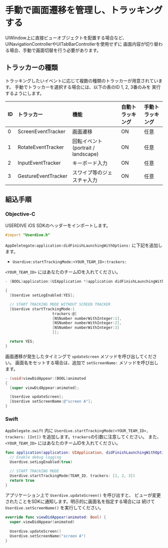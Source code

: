 # 手動で画面遷移を管理し、トラッキングする

UIWindow上に直接ビューオブジェクトを配置する場合など、
UINavigationControllerやUITabBarControllerを使用せずに
画面内容が切り替わる場合、手動で画面切替を行う必要があります。

## トラッカーの種類

トラッキングしたいイベントに応じて複数の種類のトラッカーが用意されています。
手動でトラッカーを選択する場合には、以下の表のID 1, 2, 3番のみを
実行するようにします。

| ID | トラッカー            | 機能                               | 自動トラッキング | 手動トラッキング |
|:---|:--------------------|:---------------------------------|:-------------|:-------------|
| 0  | ScreenEventTracker  | 画面遷移                           | ON           | 任意          |
| 1  | RotateEventTracker  | 回転イベント (portrait / landscape) | ON           | 任意          |
| 2  | InputEventTracker   | キーボード入力                      | ON           | 任意          |
| 3  | GestureEventTracker | スワイプ等のジェスチャ入力             | ON           | 任意          |

## 組込手順

### Objective-C

USERDIVE iOS SDKのヘッダーをインポートします。

```objective-c
#import "Userdive.h"
```

`AppDeletegate:application:didFinishLaunchingWithOptions:` に下記を追加します。

- `Userdive:startTrackingMode:<YOUR_TEAM_ID>:trackers:`

`<YOUR_TEAM_ID>` にはあなたのチームIDを入れてください。

```objective-c
- (BOOL)application:(UIApplication *)application didFinishLaunchingWithOptions:(NSDictionary *)launchOptions

{
  [Userdive setLogEnabled:YES];

  // START TRACKING MODE WITHOUT SCREEN TRACKER
  [Userdive startTrackingMode:1
                     trackers:@[
                     [NSNumber numberWithInteger:1],
                     [NSNumber numberWithInteger:2],
                     [NSNumber numberWithInteger:3]
                     ]];

  return YES;
}
```

画面遷移が発生したタイミングで `updateScreen` メソッドを呼び出してください。
画面名をセットする場合は、追加で `setScreenName:` メソッドを呼び出します。

```objective-c
- (void)viewDidAppear:(BOOL)animated
{
  [super viewDidAppear:animated];

  [Userdive updateScreen];
  [Userdive setScreenName:@"screen A"];
}
```

### Swift

`AppDelegate.swift` 内に 
`Userdive.startTrackingMode(<YOUR_TEAM_ID>, trackers: [Int])`
を追加します。`trackers`の引数に注意してください。
また、 `<YOUR_TEAM_ID>` にはあなたのチームIDを入れてください。

```swift
func application(application: UIApplication, didFinishLaunchingWithOptions launchOptions: [NSObject: AnyObject]?) -> Bool {
  // Enable debug logging
  Userdive.setLogEnabled(true)

  // START TRACKING MODE
  Userdive.startTrackingMode(TEAM_ID, trackers: [1, 2, 3])
  return true
}
```

アプリケーション上で `Userdive.updateScreen()` を呼び出すと、
ビューが変更されたことをSDKに通知します。明示的に画面名を指定する場合には
続けて `Userdive.setScreenName()` を実行してください。

```swift
override func viewDidAppear(animated: Bool) {
  super.viewDidAppear(animated)
  
  Userdive.updateScreen()
  Userdive.setScreenName("screen A")
}
```

